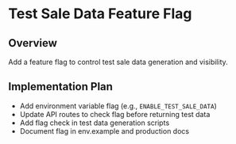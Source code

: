 # Test Sale Data Feature Flag

## Overview
Add a feature flag to control test sale data generation and visibility.

## Implementation Plan
- Add environment variable flag (e.g., `ENABLE_TEST_SALE_DATA`)
- Update API routes to check flag before returning test data
- Add flag check in test data generation scripts
- Document flag in env.example and production docs

